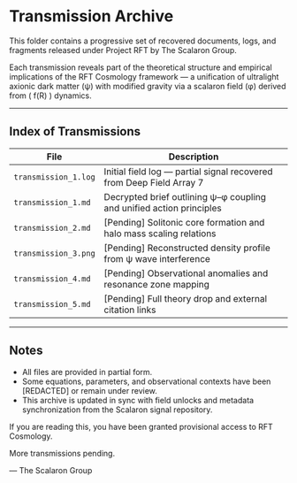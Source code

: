 # Transmission Archive

This folder contains a progressive set of recovered documents, logs, and fragments released under Project RFT by The Scalaron Group.

Each transmission reveals part of the theoretical structure and empirical implications of the RFT Cosmology framework — a unification of ultralight axionic dark matter (ψ) with modified gravity via a scalaron field (φ) derived from \( f(R) \) dynamics.

---

## Index of Transmissions

| File                        | Description                                                                 |
|----------------------------|-----------------------------------------------------------------------------|
| `transmission_1.log`       | Initial field log — partial signal recovered from Deep Field Array 7        |
| `transmission_1.md`        | Decrypted brief outlining ψ–φ coupling and unified action principles        |
| `transmission_2.md`        | [Pending] Solitonic core formation and halo mass scaling relations          |
| `transmission_3.png`       | [Pending] Reconstructed density profile from ψ wave interference            |
| `transmission_4.md`        | [Pending] Observational anomalies and resonance zone mapping                |
| `transmission_5.md`        | [Pending] Full theory drop and external citation links                      |

---

## Notes

- All files are provided in partial form.
- Some equations, parameters, and observational contexts have been [REDACTED] or remain under review.
- This archive is updated in sync with field unlocks and metadata synchronization from the Scalaron signal repository.

If you are reading this, you have been granted provisional access to RFT Cosmology.

More transmissions pending.

— The Scalaron Group
